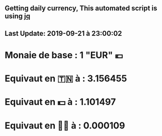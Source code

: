 ## Getting daily currency, This automated script is using [jq](https://stedolan.github.io/jq/)
## Last Update:  2019-09-21 à 23:00:02
 # Monaie de base : 1 "EUR" 💶 
 # Equivaut en 🇹🇳 à :  3.156455 
 # Equivaut en 💵 à : 1.101497
 # Equivaut en 🐱‍💻 à :  0.000109
